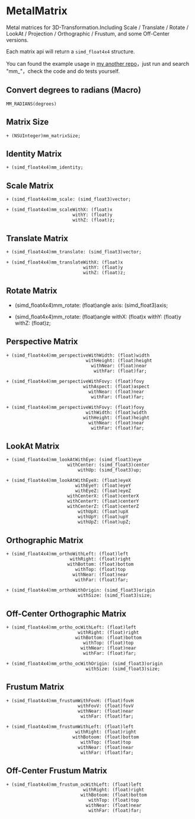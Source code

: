 # MetalMatrix

Metal matrices for 3D-Transformation.Including Scale / Translate / Rotate / LookAt / Projection / Orthographic / Frustum, and some Off-Center versions.

Each matrix api will return a `simd_float4x4` structure.

You can found the example usage in [my another repo](https://github.com/SourceKim/MetalTest)，just run and search "mm_"，check the code and do tests yourself.

## Convert degrees to radians (Macro)

```objc
MM_RADIANS(degrees)
```

## Matrix Size

```objc
+ (NSUInteger)mm_matrixSize;
```

## Identity Matrix

```objc
+ (simd_float4x4)mm_identity;
```

## Scale Matrix

```objc
+ (simd_float4x4)mm_scale: (simd_float3)vector;

+ (simd_float4x4)mm_scaleWithX: (float)x
                         withY: (float)y
                         withZ: (float)z;
```

## Translate Matrix

```objc
+ (simd_float4x4)mm_translate: (simd_float3)vector;

+ (simd_float4x4)mm_translateWithX: (float)x
                             withY: (float)y
                             withZ: (float)z;
```

## Rotate Matrix

+ (simd_float4x4)mm_rotate: (float)angle
                      axis: (simd_float3)axis;

+ (simd_float4x4)mm_rotate: (float)angle
                     withX: (float)x
                     withY: (float)y
                     withZ: (float)z;


 ## Perspective Matrix

```objc
+ (simd_float4x4)mm_perspectiveWithWidth: (float)width
                              withHeight: (float)height
                                withNear: (float)near
                                 withFar: (float)far;

+ (simd_float4x4)mm_perspectiveWithFovy: (float)fovy
                             withAspect: (float)aspect
                               withNear: (float)near
                                withFar: (float)far;

+ (simd_float4x4)mm_perspectiveWithFovy: (float)fovy
                              withWidth: (float)width
                             withHeight: (float)height
                               withNear: (float)near
                                withFar: (float)far;
```


## LookAt Matrix

```objc
+ (simd_float4x4)mm_lookAtWithEye: (simd_float3)eye
                       withCenter: (simd_float3)center
                           withUp: (simd_float3)up;

+ (simd_float4x4)mm_lookAtWithEyeX: (float)eyeX
                          withEyeY: (float)eyeY
                          withEyeZ: (float)eyeZ
                       withCenterX: (float)centerX
                       withCenterY: (float)centerY
                       withCenterZ: (float)centerZ
                           withUpX: (float)upX
                           withUpY: (float)upY
                           withUpZ: (float)upZ;
```

## Orthographic Matrix

```objc
+ (simd_float4x4)mm_orthoWithLeft: (float)left
                        withRight: (float)right
                       withBottom: (float)bottom
                          withTop: (float)top
                         withNear: (float)near
                          withFar: (float)far;

+ (simd_float4x4)mm_orthoWithOrigin: (simd_float3)origin
                           withSize: (simd_float3)size;
```


## Off-Center Orthographic Matrix

```objc
+ (simd_float4x4)mm_ortho_ocWithLeft: (float)left
                           withRight: (float)right
                          withBottom: (float)bottom
                             withTop: (float)top
                            withNear: (float)near
                             withFar: (float)far;

+ (simd_float4x4)mm_ortho_ocWithOrigin: (simd_float3)origin
                              withSize: (simd_float3)size;
```

## Frustum Matrix

```objc
+ (simd_float4x4)mm_frustumWithFovH: (float)fovH
                           withFovV: (float)fovV
                           withNear: (float)near
                            withFar: (float)far;

+ (simd_float4x4)mm_frustumWithLeft: (float)left
                          withRight: (float)right
                         withBotoom: (float)bottom
                            withTop: (float)top
                           withNear: (float)near
                            withFar: (float)far;
```

## Off-Center Frustum Matrix

```objc
+ (simd_float4x4)mm_frustum_ocWithLeft: (float)left
                             withRight: (float)right
                            withBotoom: (float)bottom
                               withTop: (float)top
                              withNear: (float)near
                               withFar: (float)far;
```